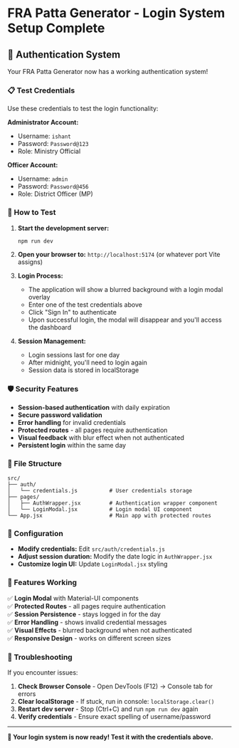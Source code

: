 # FRA Patta Generator - Login System Setup Complete

## 🔐 Authentication System

Your FRA Patta Generator now has a working authentication system!

### 📋 Test Credentials

Use these credentials to test the login functionality:

**Administrator Account:**
- Username: `ishant`
- Password: `Password@123`
- Role: Ministry Official

**Officer Account:**
- Username: `admin`
- Password: `Password@456`  
- Role: District Officer (MP)

### 🚀 How to Test

1. **Start the development server:**
   ```bash
   npm run dev
   ```

2. **Open your browser to:** `http://localhost:5174` (or whatever port Vite assigns)

3. **Login Process:**
   - The application will show a blurred background with a login modal overlay
   - Enter one of the test credentials above
   - Click "Sign In" to authenticate
   - Upon successful login, the modal will disappear and you'll access the dashboard

4. **Session Management:**
   - Login sessions last for one day
   - After midnight, you'll need to login again
   - Session data is stored in localStorage

### 🛡️ Security Features

- **Session-based authentication** with daily expiration
- **Secure password validation** 
- **Error handling** for invalid credentials
- **Protected routes** - all pages require authentication
- **Visual feedback** with blur effect when not authenticated
- **Persistent login** within the same day

### 📁 File Structure

```
src/
├── auth/
│   └── credentials.js          # User credentials storage
├── pages/
│   ├── AuthWrapper.jsx         # Authentication wrapper component
│   └── LoginModal.jsx          # Login modal UI component
└── App.jsx                     # Main app with protected routes
```

### 🔧 Configuration

- **Modify credentials:** Edit `src/auth/credentials.js`
- **Adjust session duration:** Modify the date logic in `AuthWrapper.jsx`
- **Customize login UI:** Update `LoginModal.jsx` styling

### 🎯 Features Working

✅ **Login Modal** with Material-UI components  
✅ **Protected Routes** - all pages require authentication  
✅ **Session Persistence** - stays logged in for the day  
✅ **Error Handling** - shows invalid credential messages  
✅ **Visual Effects** - blurred background when not authenticated  
✅ **Responsive Design** - works on different screen sizes  

### 🐛 Troubleshooting

If you encounter issues:

1. **Check Browser Console** - Open DevTools (F12) → Console tab for errors
2. **Clear localStorage** - If stuck, run in console: `localStorage.clear()`
3. **Restart dev server** - Stop (Ctrl+C) and run `npm run dev` again
4. **Verify credentials** - Ensure exact spelling of username/password

---

**🎉 Your login system is now ready! Test it with the credentials above.**